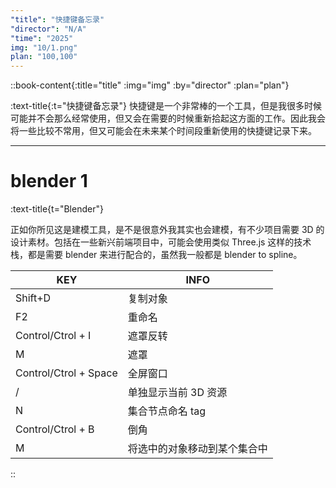 ```yaml
---
"title": "快捷键备忘录"
"director": "N/A"
"time": "2025"
img: "10/1.png"
plan: "100,100"
---
```


::book-content{:title="title" :img="img" :by="director" :plan="plan"}

:text-title{:t="快捷键备忘录"}
快捷键是一个非常棒的一个工具，但是我很多时候可能并不会那么经常使用，但又会在需要的时候重新拾起这方面的工作。因此我会将一些比较不常用，但又可能会在未来某个时间段重新使用的快捷键记录下来。

---

# blender 1
:text-title{t="Blender"}

正如你所见这是建模工具，是不是很意外我其实也会建模，有不少项目需要 3D 的设计素材。包括在一些新兴前端项目中，可能会使用类似 Three.js 这样的技术栈，都是需要 blender 来进行配合的，虽然我一般都是 blender to spline。

| KEY | INFO |
| --- | --- |
| Shift+D | 复制对象 |
| F2 | 重命名 | 
| Control/Ctrol + I | 遮罩反转 |
| M | 遮罩 |
| Control/Ctrol + Space | 全屏窗口 |
| / | 单独显示当前 3D 资源 |
| N | 集合节点命名 tag |
| Control/Ctrol + B | 倒角 |
| M | 将选中的对象移动到某个集合中 |

::
